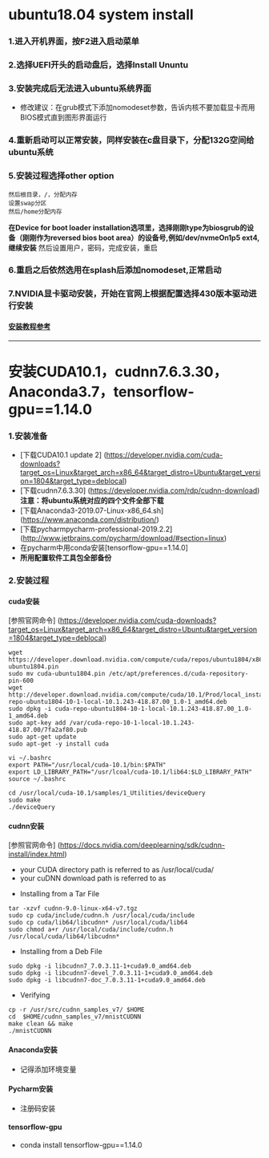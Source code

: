 # ubuntu18.04 system install
### 1.进入开机界面，按F2进入启动菜单
### 2.选择UEFI开头的启动盘后，选择Install Ununtu
### 3.安装完成后无法进入ubuntu系统界面
+ 修改建议：在grub模式下添加nomodeset参数，告诉内核不要加载显卡而用BIOS模式直到图形界面运行
### 4.重新启动可以正常安装，同样安装在c盘目录下，分配132G空间给ubuntu系统
### 5.安装过程选择other option
    然后根目录，/，分配内存
    设置swap分区
    然后/home分配内存
   **在Device for boot loader installation选项里，选择刚刚type为biosgrub的设备（刚刚作为reversed bios boot area）的设备号,例如/dev/nvmeOn1p5 ext4,继续安装**
    然后设置用户，密码，完成安装，重启
### 6.重启之后依然选用在splash后添加nomodeset,正常启动
### 7.NVIDIA显卡驱动安装，开始在官网上根据配置选择430版本驱动进行安装
####    [安装教程参考](https://blog.csdn.net/xunan003/article/details/81665835)
----
# 安装CUDA10.1，cudnn7.6.3.30，Anaconda3.7，tensorflow-gpu==1.14.0
### 1.安装准备
+ [下载CUDA10.1 update 2] (https://developer.nvidia.com/cuda-downloads?target_os=Linux&target_arch=x86_64&target_distro=Ubuntu&target_version=1804&target_type=deblocal)
+ [下载cudnn7.6.3.30] (https://developer.nvidia.com/rdp/cudnn-download) **注意：将ubuntu系统对应的四个文件全部下载**
+ [下载Anaconda3-2019.07-Linux-x86_64.sh] (https://www.anaconda.com/distribution/)
+ [下载pycharmpycharm-professional-2019.2.2] (http://www.jetbrains.com/pycharm/download/#section=linux)
+ 在pycharm中用conda安装[tensorflow-gpu==1.14.0]
+ **所用配置软件工具包全部备份**
### 2.安装过程
#### cuda安装
[参照官网命令] (https://developer.nvidia.com/cuda-downloads?target_os=Linux&target_arch=x86_64&target_distro=Ubuntu&target_version=1804&target_type=deblocal)
```
wget https://developer.download.nvidia.com/compute/cuda/repos/ubuntu1804/x86_64/cuda-ubuntu1804.pin
sudo mv cuda-ubuntu1804.pin /etc/apt/preferences.d/cuda-repository-pin-600
wget http://developer.download.nvidia.com/compute/cuda/10.1/Prod/local_installers/cuda-repo-ubuntu1804-10-1-local-10.1.243-418.87.00_1.0-1_amd64.deb
sudo dpkg -i cuda-repo-ubuntu1804-10-1-local-10.1.243-418.87.00_1.0-1_amd64.deb
sudo apt-key add /var/cuda-repo-10-1-local-10.1.243-418.87.00/7fa2af80.pub
sudo apt-get update
sudo apt-get -y install cuda

vi ~/.bashrc
export PATH="/usr/local/cuda-10.1/bin:$PATH"
export LD_LIBRARY_PATH="/usr/lcoal/cuda-10.1/lib64:$LD_LIBRARY_PATH"
source ~/.bashrc

cd /usr/local/cuda-10.1/samples/1_Utilities/deviceQuery
sudo make
./deviceQuery
```
#### cudnn安装
[参照官网命令] (https://docs.nvidia.com/deeplearning/sdk/cudnn-install/index.html)
- your CUDA directory path is referred to as /usr/local/cuda/
- your cuDNN download path is referred to as <cudnnpath>
+ Installing from a Tar File
```
tar -xzvf cudnn-9.0-linux-x64-v7.tgz
sudo cp cuda/include/cudnn.h /usr/local/cuda/include
sudo cp cuda/lib64/libcudnn* /usr/local/cuda/lib64
sudo chmod a+r /usr/local/cuda/include/cudnn.h /usr/local/cuda/lib64/libcudnn*
```
+ Installing from a Deb File
```
sudo dpkg -i libcudnn7_7.0.3.11-1+cuda9.0_amd64.deb
sudo dpkg -i libcudnn7-devel_7.0.3.11-1+cuda9.0_amd64.deb
sudo dpkg -i libcudnn7-doc_7.0.3.11-1+cuda9.0_amd64.deb
```
+ Verifying
```
cp -r /usr/src/cudnn_samples_v7/ $HOME
cd  $HOME/cudnn_samples_v7/mnistCUDNN
make clean && make
./mnistCUDNN
```

#### Anaconda安装
+ 记得添加环境变量
#### Pycharm安装
+ 注册码安装
#### tensorflow-gpu
+ conda install tensorflow-gpu==1.14.0


